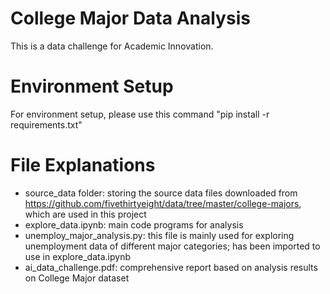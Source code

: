 # College Major Data Analysis
This is a data challenge for Academic Innovation. <br/>

# Environment Setup
For environment setup, please use this command "pip install -r requirements.txt"

# File Explanations
- source_data folder: storing the source data files downloaded from https://github.com/fivethirtyeight/data/tree/master/college-majors, which are used in this project
- explore_data.ipynb: main code programs for analysis
- unemploy_major_analysis.py: this file is mainly used for exploring unemployment data of different major categories; has been imported to use in explore_data.ipynb
- ai_data_challenge.pdf: comprehensive report based on analysis results on College Major dataset

